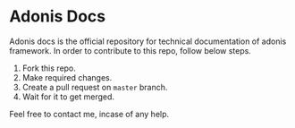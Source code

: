 # Adonis Docs

Adonis docs is the official repository for technical documentation of adonis framework. In order to contribute to this repo, follow below steps.

1. Fork this repo.
2. Make required changes.
3. Create a pull request on `master` branch.
4. Wait for it to get merged.

Feel free to contact me, incase of any help.
